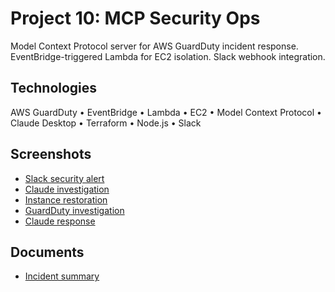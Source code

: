 # Project 10: MCP Security Ops

Model Context Protocol server for AWS GuardDuty incident response. EventBridge-triggered Lambda for EC2 isolation. Slack webhook integration.

## Technologies

AWS GuardDuty • EventBridge • Lambda • EC2 • Model Context Protocol • Claude Desktop • Terraform • Node.js • Slack

## Screenshots

- [Slack security alert](screenshots/slack-message.png)
- [Claude investigation](screenshots/claude-investigate.png)
- [Instance restoration](screenshots/claude-restore.png)
- [GuardDuty investigation](screenshots/claude-guardduty.png)
- [Claude response](screenshots/claude-response.png)

## Documents

- [Incident summary](documents/incident-summary.md)